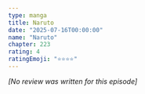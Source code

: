 ```yaml
---
type: manga
title: Naruto
date: "2025-07-16T00:00:00"
name: "Naruto"
chapter: 223
rating: 4
ratingEmoji: "⭐️⭐️⭐️⭐️"
---
```


_[No review was written for this episode]_